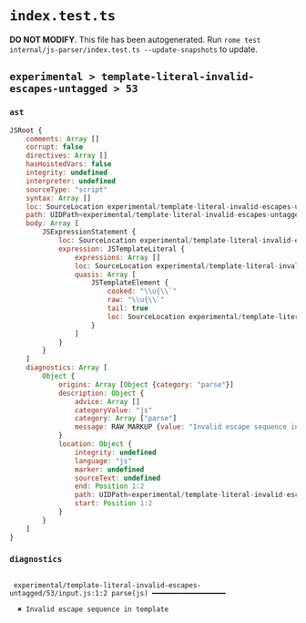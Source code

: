 # `index.test.ts`

**DO NOT MODIFY**. This file has been autogenerated. Run `rome test internal/js-parser/index.test.ts --update-snapshots` to update.

## `experimental > template-literal-invalid-escapes-untagged > 53`

### `ast`

```javascript
JSRoot {
	comments: Array []
	corrupt: false
	directives: Array []
	hasHoistedVars: false
	integrity: undefined
	interpreter: undefined
	sourceType: "script"
	syntax: Array []
	loc: SourceLocation experimental/template-literal-invalid-escapes-untagged/53/input.js 1:0-1:7
	path: UIDPath<experimental/template-literal-invalid-escapes-untagged/53/input.js>
	body: Array [
		JSExpressionStatement {
			loc: SourceLocation experimental/template-literal-invalid-escapes-untagged/53/input.js 1:0-1:7
			expression: JSTemplateLiteral {
				expressions: Array []
				loc: SourceLocation experimental/template-literal-invalid-escapes-untagged/53/input.js 1:0-1:7
				quasis: Array [
					JSTemplateElement {
						cooked: "\\u{\\`"
						raw: "\\u{\\`"
						tail: true
						loc: SourceLocation experimental/template-literal-invalid-escapes-untagged/53/input.js 1:1-1:6
					}
				]
			}
		}
	]
	diagnostics: Array [
		Object {
			origins: Array [Object {category: "parse"}]
			description: Object {
				advice: Array []
				categoryValue: "js"
				category: Array ["parse"]
				message: RAW_MARKUP {value: "Invalid escape sequence in template"}
			}
			location: Object {
				integrity: undefined
				language: "js"
				marker: undefined
				sourceText: undefined
				end: Position 1:2
				path: UIDPath<experimental/template-literal-invalid-escapes-untagged/53/input.js>
				start: Position 1:2
			}
		}
	]
}
```

### `diagnostics`

```

 experimental/template-literal-invalid-escapes-untagged/53/input.js:1:2 parse(js) ━━━━━━━━━━━━━━━━━━

  ✖ Invalid escape sequence in template


```
